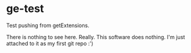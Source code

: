 ge-test
=======

Test pushing from getExtensions.

There is nothing to see here.  Really.  This software does nothing.  I'm just attached to it as my first git repo :')
